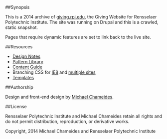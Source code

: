 ##Synopsis

This is a 2014 archive of <a href="http://giving.rpi.edu">giving.rpi.edu</a>, the Giving Website for Rensselaer Polytechnic Institute. The site was running on Drupal and this is a crawled, static snapshot. 

Pages that require dynamic features are set to link back to the live site.

##Resources

* <a href="http://chameid.es/remarks/first-mobile-first/">Design Notes</a>
* <a href="http://rpi-archive2015.chameid.es/patterns">Pattern Library</a>
* <a href="http://rpi-archive2015.chameid.es/content">Content Guide</a>
* Branching CSS for <a href="http://chameid.es/remarks/sass-ie8/">IE8</a> and <a href="http://chameid.es/remarks/sass-branch-cms/">multiple sites</a>
* <a href="https://github.com/chameides/rpi-ia/tree/gh-pages">Templates</a><br>

##Authorship

Design and front-end design by <a href="http://chameid.es">Michael Chameides</a>. 

##License 

Rensselaer Polytechnic Institute and Michael Chameides retain all rights and do not permit distribution, reproduction, or derivative works.

Copyright, 2014 
Michael Chameides and Rensselaer Polytechnic Institute